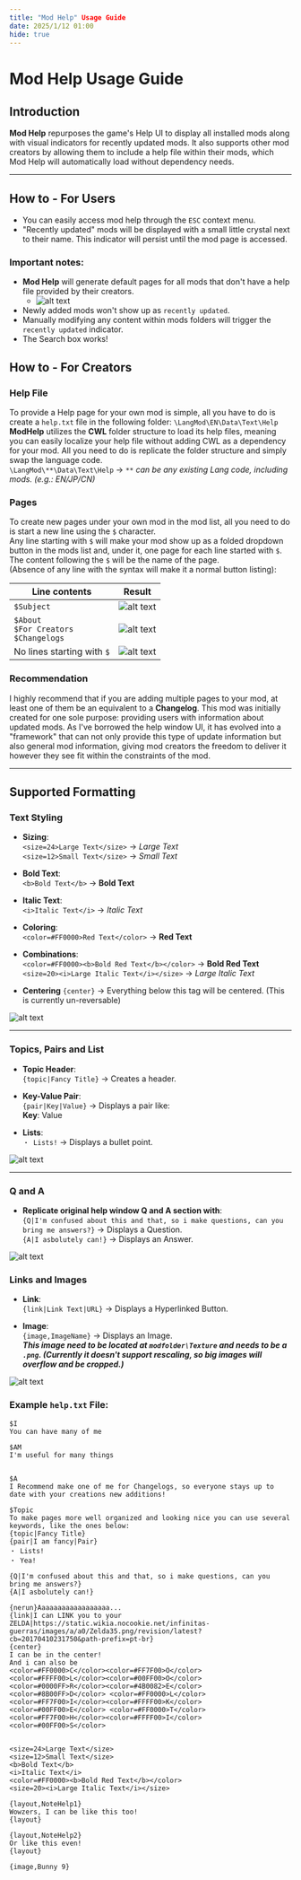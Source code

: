 ```yaml
---
title: "Mod Help" Usage Guide
date: 2025/1/12 01:00
hide: true
---
```


# Mod Help Usage Guide

## Introduction

**Mod Help** repurposes the game's Help UI to display all installed mods along with visual indicators for recently updated mods. It also supports other mod creators by allowing them to include a help file within their mods, which Mod Help will automatically load without dependency needs.

---

## How to - For Users

-   You can easily access mod help through the `ESC` context menu.
-   "Recently updated" mods will be displayed with a small little crystal next to their name. This indicator will persist until the mod page is accessed.

### Important notes:

-   **Mod Help** will generate default pages for all mods that don't have a help file provided by their creators.
    -   ![alt text](assets/image-3.png)
-   Newly added mods won't show up as `recently updated`.
-   Manually modifying any content within mods folders will trigger the `recently updated` indicator.
-   The Search box works!

## How to - For Creators

### **Help File**

To provide a Help page for your own mod is simple, all you have to do is create a `help.txt` file in the following folder:
`\LangMod\EN\Data\Text\Help`  
**ModHelp** utilizes the **CWL** folder structure to load its help files, meaning you can easily localize your help file without adding CWL as a dependency for your mod. All you need to do is replicate the folder structure and simply swap the language code.  
`\LangMod\**\Data\Text\Help` → _`**` can be any existing Lang code, including mods. (e.g.: EN/JP/CN)_

### Pages

To create new pages under your own mod in the mod list, all you need to do is start a new line using the `$` character.  
Any line starting with `$` will make your mod show up as a folded dropdown button in the mods list and, under it, one page for each line started with `$`. The content following the `$` will be the name of the page.  
(Absence of any line with the syntax will make it a normal button listing):

| Line contents                                | Result                          |
| -------------------------------------------- | ------------------------------- |
| `$Subject`                                   | ![alt text](assets/image.png)   |
| `$About`<br>`$For Creators`<br>`$Changelogs` | ![alt text](assets/image-2.png) |
| No lines starting with `$`                   | ![alt text](assets/image-1.png) |

### Recommendation

I highly recommend that if you are adding multiple pages to your mod, at least one of them be an equivalent to a **Changelog**. This mod was initially created for one sole purpose: providing users with information about updated mods. As I've borrowed the help window UI, it has evolved into a "framework" that can not only provide this type of update information but also general mod information, giving mod creators the freedom to deliver it however they see fit within the constraints of the mod.

---

## Supported Formatting

### **Text Styling**

-   **Sizing**:\
    `<size=24>Large Text</size>` → _Large Text_  
    `<size=12>Small Text</size>` → _Small Text_

-   **Bold Text**:\
    `<b>Bold Text</b>` → **Bold Text**

-   **Italic Text**:\
    `<i>Italic Text</i>` → _Italic Text_

-   **Coloring**:\
    `<color=#FF0000>Red Text</color>` → **Red Text**

-   **Combinations**:\
    `<color=#FF0000><b>Bold Red Text</b></color>` → **Bold Red Text**
    `<size=20><i>Large Italic Text</i></size>` → _Large Italic Text_

-   **Centering**
    `{center}` → Everything below this tag will be centered. (This is currently un-reversable)

![alt text](assets/image-5.png)

---

### **Topics, Pairs and List**

-   **Topic Header**:\
    `{topic|Fancy Title}` → Creates a header.

-   **Key-Value Pair**:\
    `{pair|Key|Value}` → Displays a pair like:\
    **Key**: Value

-   **Lists**:\
    `・ Lists!` → Displays a bullet point.

![alt text](assets/image-6.png)

---

### **Q and A**

-   **Replicate original help window Q and A section with**:\
    `{Q|I'm confused about this and that, so i make questions, can you bring me answers?}` → Displays a Question.  
    `{A|I asbolutely can!}` → Displays an Answer.

![alt text](assets/image-4.png)

### **Links and Images**

-   **Link**:  
    `{link|Link Text|URL}` → Displays a Hyperlinked Button.

-   **Image**:  
    `{image,ImageName}` → Displays an Image.  
    _**This image need to be located at `modfolder\Texture` and needs to be a `.png`. (Currently it doesn't support rescaling, so big images will overflow and be cropped.)**_

![alt text](assets/image-7.png)

### **Example `help.txt` File**:

```
$I
You can have many of me

$AM
I'm useful for many things


$A
I Recommend make one of me for Changelogs, so everyone stays up to date with your creations new additions!

$Topic
To make pages more well organized and looking nice you can use several keywords, like the ones below:
{topic|Fancy Title}
{pair|I am fancy|Pair}
・ Lists!
・ Yea!

{Q|I'm confused about this and that, so i make questions, can you bring me answers?}
{A|I asbolutely can!}

{nerun}Aaaaaaaaaaaaaaaaaa...
{link|I can LINK you to your ZELDA|https://static.wikia.nocookie.net/infinitas-guerras/images/a/a0/Zelda35.png/revision/latest?cb=20170410231750&path-prefix=pt-br}
{center}
I can be in the center!
And i can also be
<color=#FF0000>C</color><color=#FF7F00>O</color><color=#FFFF00>L</color><color=#00FF00>O</color><color=#0000FF>R</color><color=#4B0082>E</color><color=#8B00FF>D</color> <color=#FF0000>L</color><color=#FF7F00>I</color><color=#FFFF00>K</color><color=#00FF00>E</color> <color=#FF0000>T</color><color=#FF7F00>H</color><color=#FFFF00>I</color><color=#00FF00>S</color>


<size=24>Large Text</size>
<size=12>Small Text</size>
<b>Bold Text</b>
<i>Italic Text</i>
<color=#FF0000><b>Bold Red Text</b></color>
<size=20><i>Large Italic Text</i></size>

{layout,NoteHelp1}
Wowzers, I can be like this too!
{layout}

{layout,NoteHelp2}
Or like this even!
{layout}

{image,Bunny 9}
```
